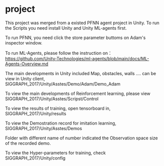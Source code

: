 # project
 
This project was merged from a existed PFNN agent project in Unity. 
To run the Scripts you need install Unity and Unity ML-agents first.

To run PFNN, you need click the store parameter buttoms on Adam's inspector window. 

To run ML-Agents, please follow the instruction on： https://github.com/Unity-Technologies/ml-agents/blob/main/docs/ML-Agents-Overview.md

The main developments in Unity included Map, obstacles, walls .... can be view in Unity client, SIGGRAPH_2017/Unity/Asstes/Demo/Adam/Demo_Adam

To view the main developments of Reinforcement learning, please view SIGGRAPH_2017/Unity/Asstes/Scripst/Control

To view the results of training, open tensorboard in, SIGGRAPH_2017/Unity/results

To view the Demostration record for imitation learning, SIGGRAPH_2017/Unity/Asstes/Demos

   Folder with different name of number indicated the Observation space size of the recorded demo. 
   
To view the Hyper-parameters for training, check SIGGRAPH_2017/Unity/config
